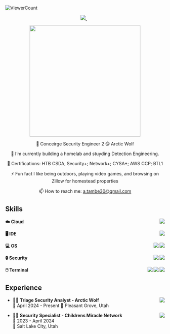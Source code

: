 ![ViewerCount](https://komarev.com/ghpvc/?username=RepTambe&color=blueviolet&style=plastic&label=How+Many+Stepped+Into+My+Universe?)

<p align='center'>
  
  <a href="https://www.linkedin.com/in/augustine-tambe/">
    <img src="https://img.shields.io/badge/linkedin-%230077B5.svg?&style=for-the-badge&logo=linkedin&logoColor=white" />
  </a>&nbsp;&nbsp;


<p align='center'>
  <a href="#"><img src="https://github-readme-stats.vercel.app/api?username=RepTambe&show_icons=true&count_private=true&theme=tokyonight" width="350"></a>
</p>

<p align='center'>
  🏢 Conceirge Security Engineer 2 @ Arctic Wolf
</p>

<p align='center'>
  🌴 I’m currently building a homelab and stuyding Detection Engineering.
</p>

<p align='center'>
  💬 Certifications: HTB CSDA, Security+; Network+; CYSA+; AWS CCP; BTL1
</p>

<p align='center'>
  ⚡ Fun fact I like being outdoors, playing video games, and browsing on Zillow for homestead properties
</p>

<p align='center'>
  📫 How to reach me: <a href='a.tambe30@.com'>a.tambe30@gmail.com</a>
</p>

## Skills

<img align="right" src="https://img.shields.io/badge/Amazon_AWS-FF9900?style=for-the-badge&logo=amazonaws&logoColor=white" />

**:cloud: Cloud**

<img align="right" src="https://img.shields.io/badge/Visual_Studio_Code-0078D4?style=for-the-badge&logo=visual%20studio%20code&logoColor=white" />

**:desktop_computer: IDE**

<img align="right" src="https://img.shields.io/badge/Linux-FCC624?style=for-the-badge&logo=linux&logoColor=black" />
<img align="right" src="https://img.shields.io/badge/Windows-0078D6?style=for-the-badge&logo=windows&logoColor=white" />

**:computer: OS**

<img align="right" src="https://img.shields.io/badge/Elastic-Kibana-pink?style=for-the-badge" />
<img align="right" src="https://img.shields.io/badge/Splunk-000000?style=for-the-badge&logo=Splunk&logoColor=white" />

**:lock: Security**

<img align="right" src="https://img.shields.io/badge/GIT-E44C30?style=for-the-badge&logo=git&logoColor=white" />
<img align="right" src="https://img.shields.io/badge/powershell-5391FE?style=for-the-badge&logo=powershell&logoColor=white" />
<img align="right" src="https://img.shields.io/badge/windows%20terminal-4D4D4D?style=for-the-badge&logo=windows%20terminal&logoColor=white" />

**:computer_mouse: Terminal**

## Experience

<img align="right" src="https://img.shields.io/badge/Elastic-Kibana-pink?style=for-the-badge" />

- 👨‍💻 **Triage Security Analyst - Arctic Wolf**\
📆 April 2024 - Present
📍 Pleasant Grove, Utah

<img align="right" src="https://img.shields.io/badge/Microsoft_Office-D83B01?style=for-the-badge&logo=microsoft-office&logoColor=white" />

- 👨‍💻 **Security Specialist - Childrens Miracle Network**\
📆 2023 - April 2024\
📍 Salt Lake City, Utah

<!-- https://dev.to/asyraf/how-to-add-dropdown-in-markdown-o78#:~:text=The%20basic%20syntax%20is%20just,summary%3E%20for%20the%20dropdown%20title  
